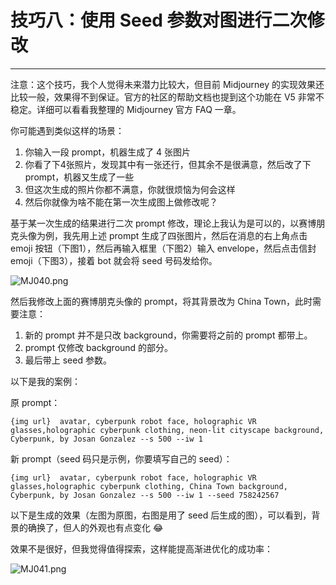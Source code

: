 # 技巧八：使用 Seed 参数对图进行二次修改

---

注意：这个技巧，我个人觉得未来潜力比较大，但目前 Midjourney 的实现效果还比较一般，效果得不到保证。官方的社区的帮助文档也提到这个功能在 V5 非常不稳定。详细可以看看我整理的 Midjourney 官方 FAQ 一章。

你可能遇到类似这样的场景：

1. 你输入一段 prompt，机器生成了 4 张图片
2. 你看了下4张照片，发现其中有一张还行，但其余不是很满意，然后改了下 prompt，机器又生成了一些
3. 但这次生成的照片你都不满意，你就很烦恼为何会这样
4. 然后你就像为啥不能在第一次生成图上做修改呢？

基于某一次生成的结果进行二次 prompt 修改，理论上我认为是可以的，以赛博朋克头像为例，我先用上述 prompt 生成了四张图片，然后在消息的右上角点击 emoji 按钮（下图1），然后再输入框里（下图2）输入 envelope，然后点击信封 emoji（下图3），接着 bot 就会将 seed 号码发给你。

![MJ040.png](https://cdn.jsdelivr.net/gh/misu198/Midjourney@main/guge/MJ0401713432874.png)

然后我修改上面的赛博朋克头像的 prompt，将其背景改为 China Town，此时需要注意：

1. 新的 prompt 并不是只改 background，你需要将之前的 prompt 都带上。
2. prompt 仅修改 background 的部分。
3. 最后带上 seed 参数。

以下是我的案例：

原 prompt：

```other
{img url}  avatar, cyberpunk robot face, holographic VR glasses,holographic cyberpunk clothing, neon-lit cityscape background, Cyberpunk, by Josan Gonzalez --s 500 --iw 1
```



新 prompt（seed 码只是示例，你要填写自己的 seed）：

```other
{img url}  avatar, cyberpunk robot face, holographic VR glasses,holographic cyberpunk clothing, China Town background, Cyberpunk, by Josan Gonzalez --s 500 --iw 1 --seed 758242567
```



以下是生成的效果（左图为原图，右图是用了 seed 后生成的图），可以看到，背景的确换了，但人的外观也有点变化 😂

效果不是很好，但我觉得值得探索，这样能提高渐进优化的成功率：

![MJ041.png](https://cdn.jsdelivr.net/gh/misu198/Midjourney@main/guge/MJ0411713432873.png)